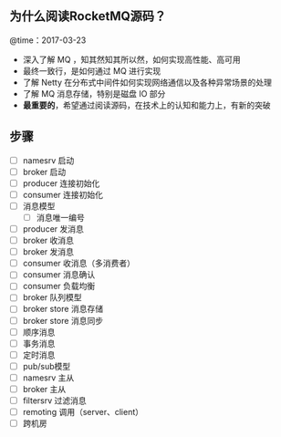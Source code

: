 ## 为什么阅读RocketMQ源码？

@time：2017-03-23

* 深入了解 MQ ，知其然知其所以然，如何实现高性能、高可用
* 最终一致行，是如何通过 MQ 进行实现
* 了解 Netty 在分布式中间件如何实现网络通信以及各种异常场景的处理
* 了解 MQ 消息存储，特别是磁盘 IO 部分
* **最重要的**，希望通过阅读源码，在技术上的认知和能力上，有新的突破

## 步骤

- [ ] namesrv 启动
- [ ] broker 启动
- [ ] producer 连接初始化
- [ ] consumer 连接初始化
- [ ] 消息模型
    - [ ] 消息唯一编号
- [ ] producer 发消息
- [ ] broker 收消息
- [ ] broker 发消息
- [ ] consumer 收消息（多消费者）
- [ ] consumer 消息确认
- [ ] consumer 负载均衡
- [ ] broker 队列模型
- [ ] broker store 消息存储
- [ ] broker store 消息同步
- [ ] 顺序消息
- [ ] 事务消息
- [ ] 定时消息
- [ ] pub/sub模型
- [ ] namesrv 主从
- [ ] broker 主从 
- [ ] filtersrv 过滤消息
- [ ] remoting 调用（server、client）
- [ ] 跨机房